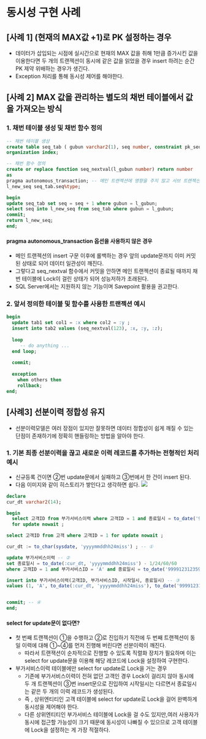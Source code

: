 # 동시성 구현 사례
## [사례 1] (현재의 MAX값 +1)로 PK 설정하는 경우 
- 데이터가 삽입되는 시점에 실시간으로 현재의 MAX 값을 취해 1만큼 증가시킨 값을 이용한다면 두 개의 트랜젝션이 동시에 같은 값을 읽었을 경우 insert 하려는 순간 PK 제약 위배하는 경우가 생긴다.
- Exception 처리를 통해 동시성 제어를 해야한다.
## [사례 2] MAX 값을 관리하는 별도의 채번 테이블에서 값을 가져오는 방식
### 1. 채번 테이블 생성 및 채번 함수 정의
```sql
-- 채번 테이블 생성
create table seq_tab ( gubun varchar2(1), seq number, constraint pk_seq_tab primary key(gubun, seq) );
organization index;

-- 채번 함수 정의
create or replace function seq_nextval(l_gubun number) return number
as
pragma autonomous_transaction; -- 메인 트랜젝션에 영향을 주지 않고 서브 트랜젝션만 따로 커밋
l_new_seq seq_tab.seq%type;

begin
update seq_tab set seq = seq + 1 where gubun = l_gubun;
select seq into l_new_seq from seq_tab where gubun = l_gubun;
commit;
return l_new_seq;
end;
```
#### pragma autonomous_transaction 옵션을 사용하지 않은 경우
- 메인 트랜젝션의 insert 구문 이후에 롤백하는 경우 앞의 update문까지 이미 커밋된 상태로 되어 데이터 일관성이 깨진다.
- 그렇다고 seq_nextval 함수에서 커밋을 안하면 메인 트랜젝션이 종료될 때까지 채번 테이블에 Lock이 걸린 상태가 되어 성능저하가 초래된다.
- SQL Server에서는 지원하지 않는 기능이며 Savepoint 활용을 권고한다.
### 2. 앞서 정의한 테이블 및 함수를 사용한 트랜젝션 예시
```sql
begin
  update tab1 set col1 = :x where col2 = :y ;
  insert into tab2 values (seq_nextval(123), :x, :y, :z);
  
  loop
     -- do anything ...
  end loop;
  
  commit;
  
  exception
    when others then
    rollback;
end;               
```
## [사례3] 선분이력 정합성 유지
- 선분이력모델은 여러 장점이 있지만 잘못하면 데이터 정합성이 쉽게 깨질 수 있는 단점이 존재하기에 정확히 핸들링하는 방법을 알아야 한다.
### 1. 기본 최종 선분이력을 끊고 새로운 이력 레코드를 추가하는 전형적인 처리 예시
- 신규등록 건이면 ②번 update문에서 실패하고 ③번에서 한 건이 insert 된다.
- 다음 이미지와 같이 히스토리가 쌓인다고 생각하면 쉽다.
![](https://velog.velcdn.com/images/yooha9621/post/6aa6a838-8d21-4a45-964c-7df5f33b951b/image.png)

```sql
declare
cur_dt varchar2(14);

begin
  select 고객ID from 부가서비스이력 where 고객ID = 1 and 종료일시 = to_date('99991231235959', 'yyyymmddhh24miss')
  for update nowait ;

select 고객ID from 고객 where 고객ID = 1 for update nowait ;

cur_dt := to_char(sysdate, 'yyyymmddhh24miss') ; -- ①

update 부가서비스이력 -- ②
set 종료일시 = to_date(:cur_dt, 'yyyymmddhh24miss') - 1/24/60/60
where 고객ID = 1 and 부가서비스ID = 'A' and 종료일시 = to_date('99991231235959', 'yyyymmddhh24miss') ;

insert into 부가서비스이력(고객ID, 부가서비스ID, 시작일시, 종료일시) -- ③
values (1, 'A', to_date(:cur_dt, 'yyyymmddhh24miss'), to_date('99991231235959', 'yyyymmddhh24miss')) ;


commit; -- ④
end;
```
#### select for update문이 없다면?
- 첫 번째 트랜젝션이 ①을 수행하고 ②로 진입하기 직전에 두 번째 트랜젝션이 동일 이력에 대해 ①~④를 먼저 진행해 버린다면 선분이력이 깨진다.
  - 따라서 트랜잭션이 순차적으로 진행할 수 있도록 직렬화 장치가 필요하며 이는 select for update문을 이용해 해당 레코드에 Lock을 설정하여 구현한다.
- 부가서비스이력 테이블에만 select for update로 Lock을 거는 경우
  - 기존에 부가서비스이력이 전혀 없던 고객인 경우 Lock이 걸리지 않아  동시에 두 개 트랜젝션이 ③번 insert문으로 진입하여 시작일시는 다르면서 종료일시는 같은 두 개의 이력 레코드가 생성된다.
  -  즉 , 상위엔티티인 고객 테이블에 select for update로 Lock을 걸어 완벽하게 동시성을 제어해야 한다.
  - 다른 상위엔티티인 부가서비스 테이블에 Lock을 걸 수도 있지만,여러 사용자가 동시에 접근할 가능성이 크기 때문에 동시성이 나빠질 수 있으므로 고객 테이블에 Lock을 설정하는 게 가장 적절하다.